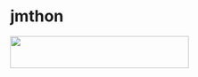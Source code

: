 # jmthon

<p align="left"><a href="https://heroku.com/deploy?template=https://github.com/kinan11e/music"> <img src="https://img.shields.io/badge/Deploy%20To%20Heroku-purple?style=for-the-badge&logo=heroku" width="320" height="58.45"/></a></p>
